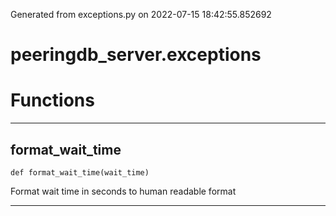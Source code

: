 Generated from exceptions.py on 2022-07-15 18:42:55.852692

# peeringdb_server.exceptions

# Functions
---

## format_wait_time
`def format_wait_time(wait_time)`

Format wait time in seconds to human readable format

---

